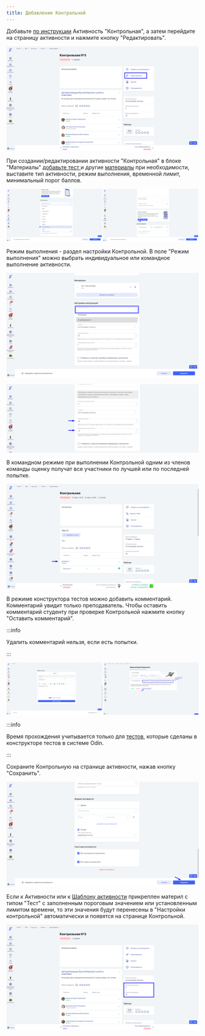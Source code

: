 ```yaml
---
title: Добавление Контрольной
---
```


Добавьте [по инструкции](./../_index) Активность "Контрольная", а затем перейдите на  страницу активности и нажмите кнопку "Редактировать".

![](./Screenshot_778.png)

При создании/редактировании активности "Контрольная" в блоке "Материалы" [добавьте тест ](./../../../../instrukcii-po-rabote/dlya-prepodavatelei/kak-sozdat-test-poshagovaya-instrukciya)и другие [материалы](./../../../../servisy/biblioteka/materialy/_index) при необходимости, выставите тип активности, режим выполнения, временной лимит, минимальный порог баллов.

![](./Screenshot_774.png)

Режим выполнения - раздел настройки Контрольной. В поле "Режим выполнения" можно выбрать индивидуальное или командное выполнение активности.

![](./Screenshot_806.png)

![](./Screenshot_777.png)

В командном режиме при выполнении Контрольной одним из членов команды оценку получат все участники по лучшей или по последней попытке.

![](./Screenshot_868.png)

В режиме конструктора тестов можно добавить комментарий. Комментарий увидит только преподаватель. Чтобы оставить комментарий студенту при проверке Контрольной нажмите кнопку "Оставить комментарий".

:::info 

Удалить комментарий нельзя, если есть попытки.

:::

![](./Screenshot_877.png)

:::info 

Время прохождения учитывается только для [тестов](./../../../../servisy/biblioteka/materialy/test/_index), которые сделаны в конструкторе тестов в системе Odin.

:::

Сохраните Контрольную на странице активности, нажав кнопку "Сохранить".

![](./Screenshot_782.png)

Если к Активности или к [Шаблону активности](./../../../../servisy/biblioteka/materialy/shablon-aktivnosti) прикреплен материл с типом "Тест" с заполненным пороговым значением или установленным лимитом времени, то эти значения будут перенесены в "Настройки контрольной" автоматически и появятся на странице Контрольной.

![](<./Screenshot_779 (1).png>)